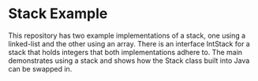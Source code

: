 # Stack Example

This repository has two example implementations of a stack, one using a linked-list and the other using an array. There is an interface IntStack for a stack that holds integers that both implementations adhere to. The main demonstrates using a stack and shows how the Stack class built into Java can be swapped in.